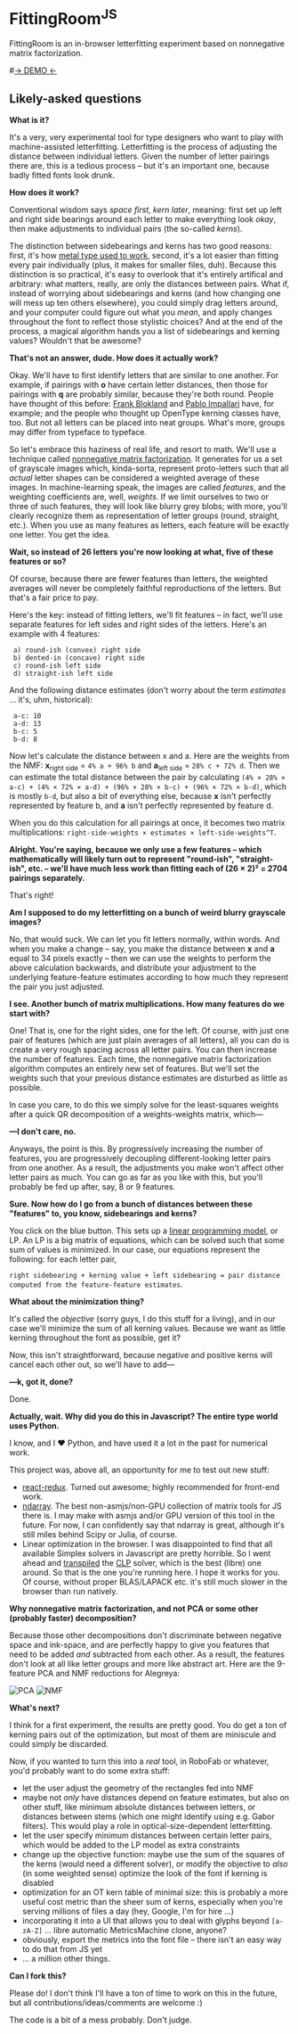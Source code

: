 # FittingRoom<sup>JS</sup>

FittingRoom is an in-browser letterfitting experiment based on nonnegative matrix factorization.

#[→ DEMO ←](http://skosch.github.io/fittingroom/)

## Likely-asked questions

**What is it?**

It's a very, very experimental tool for type designers who want to play with machine-assisted letterfitting. Letterfitting is the process of adjusting the distance between individual letters. Given the number of letter pairings there are, this is a tedious process – but it's an important one, because badly fitted fonts look drunk.

**How does it work?**

Conventional wisdom says *space first, kern later*, meaning: first set up left and right side bearings around each letter to make everything look *okay*, then make adjustments to individual pairs (the so-called *kerns*).

The distinction between sidebearings and kerns has two good reasons: first, it's how [metal type used to work](https://www.google.com/search?q=kern+metal+type&tbm=isch), second, it's a lot easier than fitting every pair individually (plus, it makes for smaller files, duh). Because this distinction is so practical, it's easy to overlook that it's entirely artifical and arbitrary: what matters, really, are only the distances between pairs. What if, instead of worrying about sidebearings and kerns (and how changing one will mess up ten others elsewhere), you could simply drag letters around, and your computer could figure out what you *mean*, and apply changes throughout the font to reflect those stylistic choices? And at the end of the process, a magical algorithm hands you a list of sidebearings and kerning values? Wouldn't that be awesome?

**That's not an answer, dude. How does it actually work?**

Okay. We'll have to first identify letters that are similar to one another. For example, if pairings with **o** have certain letter distances, then those for pairings with **q** are probably similar, because they're both round. People have thought of this before: [Frank Blokland](http://www.lettermodel.org/) and [Pablo Impallari](http://www.impallari.com/projects/overview/spacing-macro) have, for example; and the people who thought up OpenType kerning classes have, too. But not all letters can be placed into neat groups. What's more, groups may differ from typeface to typeface.

So let's embrace this haziness of real life, and resort to math. We'll use a technique called [nonnegative matrix factorization](https://en.wikipedia.org/wiki/Non-negative_matrix_factorization). It generates for us a set of grayscale images which, kinda-sorta, represent proto-letters such that all *actual* letter shapes can be considered a weighted average of these images. In machine-learning speak, the images are called *features*, and the weighting coefficients are, well, *weights*. If we limit ourselves to two or three of such features, they will look like blurry grey blobs; with more, you'll clearly recognize them as representation of letter groups (round, straight, etc.). When you use as many features as letters, each feature will be exactly one letter. You get the idea.

**Wait, so instead of 26 letters you're now looking at what, five of these features or so?**

Of course, because there are fewer features than letters, the weighted averages will never be completely faithful reproductions of the letters. But that's a fair price to pay.

Here's the key: instead of fitting letters, we'll fit features – in fact, we'll use separate features for left sides and right sides of the letters. Here's an example with 4 features:

```
 a) round-ish (convex) right side
 b) dented-in (concave) right side
 c) round-ish left side
 d) straight-ish left side
``` 

And the following distance estimates (don't worry about the term *estimates* ... it's, uhm, historical):

```
 a-c: 10
 a-d: 13
 b-c: 5
 b-d: 8
```
 
Now let's calculate the distance between x and a. Here are the weights from the NMF: **x**<sub>right side</sub> = `4% a + 96% b` and **a**<sub>left side</sub> = `28% c + 72% d`. Then we can estimate the total distance between the pair by calculating `(4% × 28% × a-c) + (4% × 72% × a-d) + (96% × 28% × b-c) + (96% × 72% × b-d)`, which is mostly `b-d`, but also a bit of everything else, because **x** isn't perfectly represented by feature b, and **a** isn't perfectly represented by feature d.

When you do this calculation for all pairings at once, it becomes two matrix multiplications: `right-side-weights × estimates × left-side-weights^T`.
 
**Alright. You're saying, because we only use a few features – which mathematically will likely turn out to represent "round-ish", "straight-ish", etc. – we'll have much less work than fitting each of (26 × 2)² = 2704 pairings separately.**

That's right!

**Am I supposed to do my letterfitting on a bunch of weird blurry grayscale images?**

No, that would suck. We can let you fit letters normally, within words. And when you make a change – say, you make the distance between **x** and **a** equal to 34 pixels exactly – then we can use the weights to perform the above calculation backwards, and distribute your adjustment to the underlying feature-feature estimates according to how much they represent the pair you just adjusted.

**I see. Another bunch of matrix multiplications. How many features do we start with?**

One! That is, one for the right sides, one for the left. Of course, with just one pair of features (which are just plain averages of all letters), all you can do is create a very rough spacing across all letter pairs. You can then increase the number of features. Each time, the nonnegative matrix factorization algorithm computes an entirely new set of features. But we'll set the weights such that your previous distance estimates are disturbed as little as possible.

In case you care, to do this we simply solve for the least-squares weights after a quick QR decomposition of a weights-weights matrix, which—

**—I don't care, no.**

Anyways, the point is this. By progressively increasing the number of features, you are progressively decoupling different-looking letter pairs from one another. As a result, the adjustments you make won't affect other letter pairs as much. You can go as far as you like with this, but you'll probably be fed up after, say, 8 or 9 features.

**Sure. Now how do I go from a bunch of distances between these "features" to, you know, sidebearings and kerns?**

You click on the blue button. This sets up a [linear programming model](https://en.wikipedia.org/wiki/Linear_programming), or LP. An LP is a big matrix of equations, which can be solved such that some sum of values is minimized. In our case, our equations represent the following: for each letter pair,

`right sidebearing + kerning value + left sidebearing = pair distance computed from the feature-feature estimates`.

**What about the minimization thing?**

It's called the *objective* (sorry guys, I do this stuff for a living), and in our case we'll minimize the sum of all kerning values. Because we want as little kerning throughout the font as possible, get it?

Now, this isn't straightforward, because negative and positive kerns will cancel each other out, so we'll have to add—

**—k, got it, done?**

Done.

**Actually, wait. Why did you do this in Javascript? The entire type world uses Python.**

I know, and I ♥ Python, and have used it a lot in the past for numerical work.

This project was, above all, an opportunity for me to test out new stuff:

* [react-redux](https://github.com/rackt/react-redux). Turned out awesome; highly recommended for front-end work.
* [ndarray](https://github.com/scijs/ndarray). The best non-asmjs/non-GPU collection of matrix tools for JS there is. I may make with asmjs and/or GPU version of this tool in the future. For now, I can confidently say that ndarray is great, although it's still miles behind Scipy or Julia, of course.
* Linear optimization in the browser. I was disappointed to find that all available Simplex solvers in Javascript are pretty horrible. So I went ahead and [transpiled](https://github.com/kripken/emscripten) the [CLP](https://projects.coin-or.org/Clp) solver, which is the best (libre) one around. So that is the one you're running here. I hope it works for you. Of course, without proper BLAS/LAPACK etc. it's still much slower in the browser than run natively.

**Why nonnegative matrix factorization, and not PCA or some other (probably faster) decomposition?**

Because those other decompositions don't discriminate between negative space and ink-space, and are perfectly happy to give you features that need to be added *and* subtracted from each other. As a result, the features don't look at all like letter groups and more like abstract art. Here are the 9-feature PCA and NMF reductions for Alegreya:

![PCA](https://raw.githubusercontent.com/skosch/fittingroom/gh-pages/docs/pca.png "PCA")
![NMF](https://raw.githubusercontent.com/skosch/fittingroom/gh-pages/docs/nmf.png "NMF")

**What's next?**

I think for a first experiment, the results are pretty good. You do get a ton of kerning pairs out of the optimization, but most of them are miniscule and could simply be discarded.

Now, if you wanted to turn this into a *real* tool, in RoboFab or whatever, you'd probably want to do some extra stuff:

* let the user adjust the geometry of the rectangles fed into NMF
* maybe not *only* have distances depend on feature estimates, but also on other stuff, like minimum absolute distances between letters, or distances between stems (which one might identify using e.g. Gabor filters). This would play a role in optical-size-dependent letterfitting.
* let the user specify minimum distances between certain letter pairs, which would be added to the LP model as extra constraints
* change up the objective function: maybe use the sum of the squares of the kerns (would need a different solver), or modify the objective to *also* (in some weighted sense) optimize the look of the font if kerning is disabled
* optimization for an OT kern table of minimal size: this is probably a more useful cost metric than the sheer sum of kerns, especially when you're serving millions of files a day (hey, Google, I'm for hire ...)
* incorporating it into a UI that allows you to deal with glyphs beyond `[a-zA-Z]` ... libre automatic MetricsMachine clone, anyone?
* obviously, export the metrics into the font file – there isn't an easy way to do that from JS yet
* ... a million other things.

**Can I fork this?**

Please do! I don't think I'll have a ton of time to work on this in the future, but all contributions/ideas/comments are welcome :)

The code is a bit of a mess probably. Don't judge.
